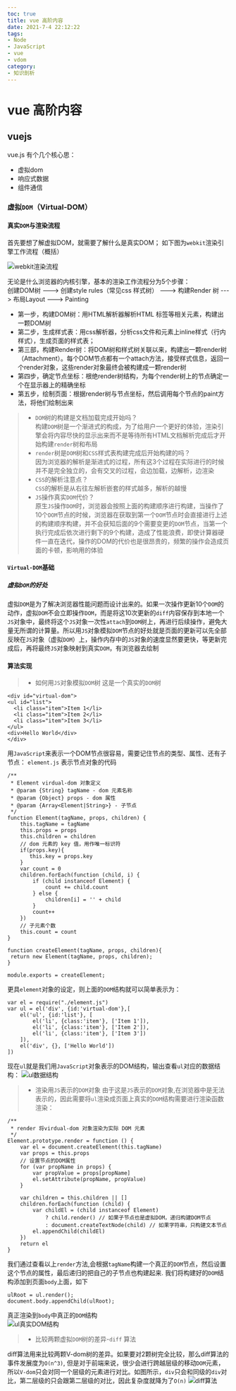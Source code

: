 ```yaml
---
toc: true
title: vue 高阶内容
date: 2021-7-4 22:12:22
tags:  
- Node 
- JavaScript
- vue
- vdom
category: 
- 知识剖析
---
```

# vue 高阶内容

## vuejs
vue.js 有个几个核心思：
* 虚拟dom 
* 响应式数据
* 组件通信

### 虚拟`DOM`（Virtual-DOM）
#### 真实`DOM`与渲染流程
首先要想了解虚拟DOM，就需要了解什么是真实DOM；
如下图为`webkit`渲染引擎工作流程（概括）

![webkit渲染流程](https://greenhaha.oss-cn-beijing.aliyuncs.com/frontend/assets/img/%E7%9C%9F%E5%AE%9Edom%E6%B8%B2%E6%9F%93%E6%B5%81%E7%A8%8B.jpg)

无论是什么浏览器的内核引擎，基本的渲染工作流程分为5个步骤：<br>
创建DOM树 ---> 创建style rules（常见css 样式树） ---> 构建Render 树  ---> 布局Layout  ---> Painting

* 第一步，构建DOM树：用HTML解析器解析HTML 标签等相关元素，构建出一颗DOM树
* 第二步，生成样式表：用css解析器，分析css文件和元素上inline样式（行内样式），生成页面的样式表；
* 第三部，构建Render树：将DOM树和样式树关联以来，构建出一颗render树（Attachment）。每个DOM节点都有一个attach方法，接受样式信息，返回一个render对象，这些render对象最终会被构建成一颗render树
* 第四步，确定节点坐标：根绝render树结构，为每个render树上的节点确定一个在显示器上的精确坐标
* 第五步，绘制页面：根据render树与节点坐标，然后调用每个节点的paint方法，将他们绘制出来

> * `DOM`树的构建是文档加载完成开始吗？<br>
    构建`DOM`树是一个渐进式的构成，为了给用户一个更好的体验，渲染引擎会将内容尽快的显示出来而不是等待所有HTML文档解析完成后才开始构建`render`树和布局
> * `render`树是`DOM`树和`CSS`样式表构建完成后开始构建的吗？<br>
    因为浏览器的解析是渐进式的过程，所有这3个过程在实际进行的时候并不是完全独立的，会有交叉的过程，会边加载，边解析，边渲染
> * `CSS`的解析注意点？<br>
    `CSS`的解析是从右往左解析嵌套的样式越多，解析的越慢
> * `JS`操作真实`DOM`代价？<br>
    原生`JS`操作`DOM`时，浏览器会按照上面的构建顺序进行构建，当操作了10个`DOM`节点的时候，浏览器在获取到第一个`DOM`节点时会直接进行上述的构建顺序构建，并不会获知后面的9个需要变更的`DOM`节点，当第一个执行完成后依次进行剩下的9个构建，造成了性能浪费，即使计算器硬件一直在迭代，操作的DOM的代价也是很昂贵的，频繁的操作会造成页面的卡顿，影响用的体验


#### `Virtual-DOM`基础

##### 虚拟`DOM`的好处
虚拟`DOM`是为了解决浏览器性能问题而设计出来的。如果一次操作更新10个`DOM`的动作，虚拟`DOM`不会立即操作`DOM`，而是将这10次更新的`diff`内容保存到本地一个`JS`对象中，最终将这个`JS`对象一次性`attach`到`DOM`树上，再进行后续操作，避免大量无所谓的计算量。所以用`JS`对象模拟`DOM`节点的好处就是页面的更新可以先全部反映在`JS`对象（虚拟`DOM`）上，操作内存中的`JS`对象的速度显然要更快，等更新完成后，再将最终`JS`对象映射到真实`DOM`，有浏览器去绘制

#### 算法实现

> * 如何用`JS`对象模拟`DOM`树
这是一个真实的`DOM`树

```
<div id="virtual-dom">
<ul id="list">
  <li class="item">Item 1</li>
  <li class="item">Item 2</li>
  <li class="item">Item 3</li>
</ul>
<div>Hello World</div>
</div> 

```

用`JavaScript`来表示一个DOM节点很容易，需要记住节点的类型、属性、还有子节点：
`element.js` 表示节点对象的代码
```
/**
 * Element virdual-dom 对象定义
 * @param {String} tagName - dom 元素名称
 * @param {Object} props - dom 属性
 * @param {Array<Element|String>} - 子节点
 */
function Element(tagName, props, children) {
    this.tagName = tagName
    this.props = props
    this.children = children
    // dom 元素的 key 值，用作唯一标识符
    if(props.key){
       this.key = props.key
    }
    var count = 0
    children.forEach(function (child, i) {
        if (child instanceof Element) {
            count += child.count
        } else {
            children[i] = '' + child
        }
        count++
    })
    // 子元素个数
    this.count = count
}

function createElement(tagName, props, children){
 return new Element(tagName, props, children);
}

module.exports = createElement;

```
更具`element`对象的设定，则上面的`DOM`结构就可以简单表示为：
```
var el = require("./element.js")
var ul = el('div', {id:'virtual-dom'},[
    el('ul', {id:'list'}, [
        el('li', {class:'item'}, ['Item 1']),
        el('li', {class:'item'}, ['Item 2']),
        el('li', {class:'item'}, ['Item 3'])
    ]),
    el('div', {}, ['Hello World'])
])
```
现在`ul`就是我们用`JavaScript`对象表示的DOM结构，输出查看`ul`对应的数据结构：
![ul数据结构](https://greenhaha.oss-cn-beijing.aliyuncs.com/frontend/assets/img/ul%E6%95%B0%E6%8D%AE%E7%BB%93%E6%9E%84.jpg)

> * 渲染用`JS`表示的`DOM`对象
由于这是`JS`表示的`DOM`对象,在浏览器中是无法表示的，因此需要将`ul`渲染成页面上真实的`DOM`结构需要进行渲染函数渲染：
```
/**
 * render 将virdual-dom 对象渲染为实际 DOM 元素
 */
Element.prototype.render = function () {
    var el = document.createElement(this.tagName)
    var props = this.props
    // 设置节点的DOM属性
    for (var propName in props) {
        var propValue = props[propName]
        el.setAttribute(propName, propValue)
    }

    var children = this.children || []
    children.forEach(function (child) {
        var childEl = (child instanceof Element)
            ? child.render() // 如果子节点也是虚拟DOM，递归构建DOM节点
            : document.createTextNode(child) // 如果字符串，只构建文本节点
        el.appendChild(childEl)
    })
    return el
} 
```
我们通过查看以上`render`方法,会根据`tagName`构建一个真正的`DOM`节点，然后设置这个节点的属性，最后递归的把自己的子节点也构建起来.
我们将构建好的`DOM`结构添加到页面`body`上面，如下
```
ulRoot = ul.render();
document.body.appendChild(ulRoot); 

```

真正渲染到`body`中真正的`DOM`结构<br>
![ul真实DOM结构](https://greenhaha.oss-cn-beijing.aliyuncs.com/frontend/assets/img/body.jpg)

> * 比较两颗虚拟`DOM`树的差异-`diff` 算法

diff算法用来比较两颗V-dom树的差异。如果要对2颗树完全比较，那么diff算法的事件发展度为`O(n^3)`, 但是对于前端来说，很少会进行跨越层级的移动`DOM`元素，所以`V-dom`只会对同一个层级的元素进行对比。如图所示，`div`只会和同级的`div`对比，第二层级的只会跟第二层级的对比，因此复杂度就降为了`O(n)`
![diff算法](https://greenhaha.oss-cn-beijing.aliyuncs.com/frontend/assets/img/diff%E6%AF%94%E8%BE%83%E5%9B%BE.jpg)